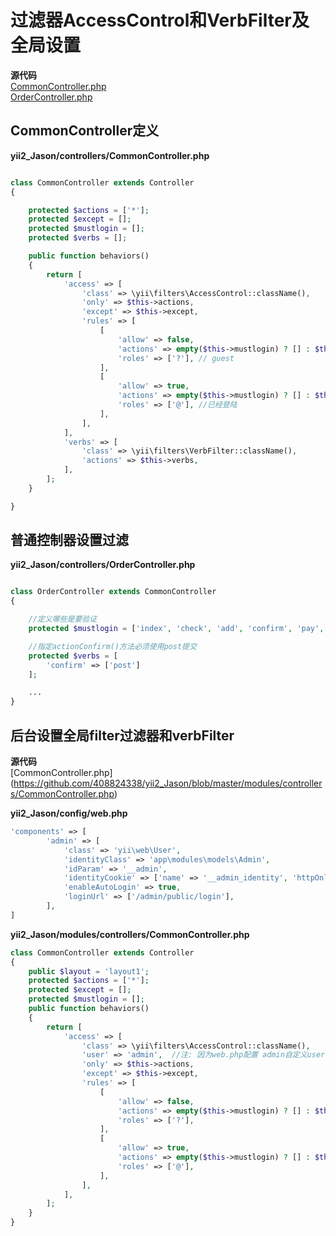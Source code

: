 # 过滤器AccessControl和VerbFilter及全局设置

**源代码**  
[CommonController.php](https://github.com/408824338/yii2_Jason/blob/master/controllers/CommonController.php)  
[OrderController.php](https://github.com/408824338/yii2_Jason/blob/master/controllers/OrderController.php)

## CommonController定义

**yii2_Jason/controllers/CommonController.php**
```php

class CommonController extends Controller
{

    protected $actions = ['*'];
    protected $except = [];
    protected $mustlogin = [];
    protected $verbs = [];

    public function behaviors()
    {
        return [
            'access' => [
                'class' => \yii\filters\AccessControl::className(),
                'only' => $this->actions,
                'except' => $this->except,
                'rules' => [
                    [
                        'allow' => false,
                        'actions' => empty($this->mustlogin) ? [] : $this->mustlogin,
                        'roles' => ['?'], // guest
                    ],
                    [
                        'allow' => true,
                        'actions' => empty($this->mustlogin) ? [] : $this->mustlogin,
                        'roles' => ['@'], //已经登陆
                    ],
                ],
            ],
            'verbs' => [
                'class' => \yii\filters\VerbFilter::className(),
                'actions' => $this->verbs,
            ],
        ];
    }

}
```

## 普通控制器设置过滤

**yii2_Jason/controllers/OrderController.php**
```php

class OrderController extends CommonController
{

    //定义哪些是要验证
    protected $mustlogin = ['index', 'check', 'add', 'confirm', 'pay', 'getexpress', 'received'];

    //指定actionConfirm()方法必须使用post提交
    protected $verbs = [
        'confirm' => ['post']
    ];

    ...
}    
```

## 后台设置全局filter过滤器和verbFilter

**源代码**  
[CommonController.php]
(https://github.com/408824338/yii2_Jason/blob/master/modules/controllers/CommonController.php)  

**yii2_Jason/config/web.php**

```php
'components' => [
        'admin' => [
            'class' => 'yii\web\User',
            'identityClass' => 'app\modules\models\Admin',
            'idParam' => '__admin',
            'identityCookie' => ['name' => '__admin_identity', 'httpOnly' => true],
            'enableAutoLogin' => true,
            'loginUrl' => ['/admin/public/login'],
        ],
]        
```

**yii2_Jason/modules/controllers/CommonController.php**

```php
class CommonController extends Controller
{
    public $layout = 'layout1';
    protected $actions = ['*'];
    protected $except = [];
    protected $mustlogin = [];
    public function behaviors()
    {
        return [
            'access' => [
                'class' => \yii\filters\AccessControl::className(),
                'user' => 'admin',  //注: 因为web.php配置 admin自定义user类型,如上 
                'only' => $this->actions,
                'except' => $this->except,
                'rules' => [
                    [
                        'allow' => false,
                        'actions' => empty($this->mustlogin) ? [] : $this->mustlogin,
                        'roles' => ['?'],
                    ],
                    [
                        'allow' => true,
                        'actions' => empty($this->mustlogin) ? [] : $this->mustlogin,
                        'roles' => ['@'],
                    ],
                ],
            ],
        ];
    }
}    
```